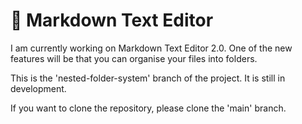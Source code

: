 # :notebook: Markdown Text Editor

I am currently working on Markdown Text Editor 2.0. One of the new features will be that you can organise your files into folders.

This is the 'nested-folder-system' branch of the project. It is still in development.

If you want to clone the repository, please clone the 'main' branch.
